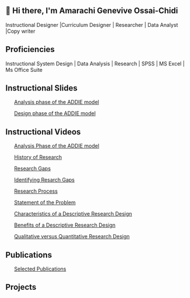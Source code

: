 ## 👋 Hi there, I'm Amarachi Genevive Ossai-Chidi
Instructional Designer |Curriculum Designer | Researcher | Data Analyst |Copy writer

<h2>Proficiencies</h2>
Instructional System Design | Data Analysis | Research | SPSS | MS Excel | Ms Office Suite

<h2>Instructional Slides</h2>
<ul><a href="https://github.com/Dr-GENZ/Instructional-Slides/blob/main/ADDIE%20PART%201.pptx">Analysis phase of the ADDIE model</a></ul>
<ul><a href="https://github.com/Dr-GENZ/Instructional-Slides/blob/main/Design%20phase%202.pptx">Design phase of the ADDIE model</a></ul>

<h2>Instructional Videos</h2>
<ul><a href="https://youtu.be/fXKHxfEpwaI?si=_ufMxtS1wmC3oy_Y">Analysis Phase of the ADDIE model</a></ul>
<ul><a href="https://youtu.be/9q_DflWMmg4?si=XD6Su1ppQO4BR-Iy">History of Research</a></ul>
<ul><a href="https://youtu.be/ZKcPl5vLnXo?si=Xs7b7nNInicLxsPx">Research Gaps</a></ul>
<ul><a href="https://youtu.be/4R04XgQscr0?si=L-r-0WZN6IC2hOl9">Identifying Resarch Gaps</a></ul>
<ul><a href="https://youtu.be/o8W4BTJUAv0?si=SftH6Ljc6Imqlwmu">Research Process</a></ul>
<ul><a href="https://youtu.be/66n_aTPczDg?si=gFmdUv0L1SyChkrH">Statement of the Problem</a></ul>
<ul><a href="https://youtu.be/PHGjvJy9S24?si=ky1qkmgl02z_odD1">Characteristics of a Descriptive Research Design</a></ul>
<ul><a href="https://youtu.be/GFu9FheCNOs?si=DWjebIaEkyHJ43C2">Benefits of a Descriptive Research Design</a></ul>
<ul><a href="https://youtu.be/a17wo5tlnwY?si=jaeTCJo6JrFvdGkz">Qualitative versus Quantitative  Research Design</a></ul>






<h2>Publications</h2>
<ul><a href="https://orcid.org/0009-0002-6494-0336">Selected Publications</a></ul>

<h2>Projects</h2>
<!--
**Dr-GENZ/Dr-GENZ** is a ✨ _special_ ✨ repository because its `README.md` (this file) appears on your GitHub profile.

Here are some ideas to get you started:

- 🔭 I’m currently working on ...
- 🌱 I’m currently learning ...
- 👯 I’m looking to collaborate on ...
- 🤔 I’m looking for help with ...
- 💬 Ask me about ...
- 📫 How to reach me: ...
- 😄 Pronouns: ...
- ⚡ Fun fact: ...
-->
